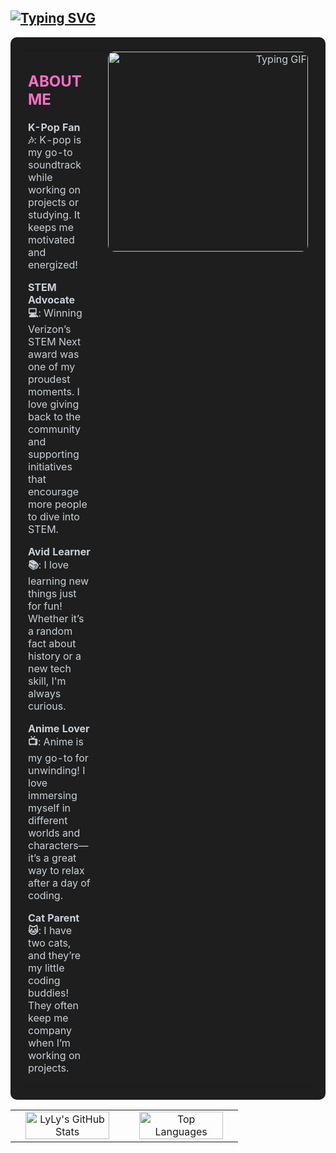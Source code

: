 ## [![Typing SVG](https://readme-typing-svg.demolab.com/?lines=Hi,+I'm+LyLy;Welcome+to+my+GitHub+Profile!&color=FF6EC7)](https://git.io/typing-svg)

<table style="width: 100%; background-color: #1e1e1e; color: #c9d1d9; border-radius: 10px; padding: 20px; border-collapse: collapse; border: none;">
  <tr>
    <td width="60%" valign="top" style="padding-right: 20px; border: none;">
      <h2 style="color: #ff6ec7;">ABOUT ME</h2>
      <p><strong>K-Pop Fan 🎶</strong>: K-pop is my go-to soundtrack while working on projects or studying. It keeps me motivated and energized!</p>
      <p><strong>STEM Advocate 💻</strong>: Winning Verizon’s STEM Next award was one of my proudest moments. I love giving back to the community and supporting initiatives that encourage more people to dive into STEM.</p>
      <p><strong>Avid Learner 📚</strong>: I love learning new things just for fun! Whether it’s a random fact about history or a new tech skill, I'm always curious.</p>
      <p><strong>Anime Lover 📺</strong>: Anime is my go-to for unwinding! I love immersing myself in different worlds and characters—it’s a great way to relax after a day of coding.</p>
      <p><strong>Cat Parent 🐱</strong>: I have two cats, and they’re my little coding buddies! They often keep me company when I’m working on projects.</p>
    </td>
    <td width="40%" align="right" valign="top" style="border: none;">
      <img src="https://github.com/user-attachments/assets/849899ad-8c5d-4ff9-9fe0-bbc1b57c5cb1" alt="Typing GIF" width="320" style="border-radius: 10px;"/>
    </td>
  </tr>
</table>

<table border="0" width="100%">
  <tr>
    <td align="center" width="50%">
      <img src="https://github-readme-stats.vercel.app/api?username=ltlely&show_icons=true&theme=radical" alt="LyLy's GitHub Stats" width="90%"/>
    </td>
    <td align="center" width="50%">
      <img src="https://github-readme-stats.vercel.app/api/top-langs/?username=ltlely&layout=compact&theme=radical" alt="Top Languages" width="90%"/>
    </td>
  </tr>
</table>

